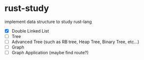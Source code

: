 # rust-study
implement data structure to study rust-lang

* [X] Double Linked List
* [ ] Tree
* [ ] Advanced Tree (such as RB tree, Heap Tree, Binary Tree, etc...)
* [ ] Graph
* [ ] Graph Application (maybe find route?)
